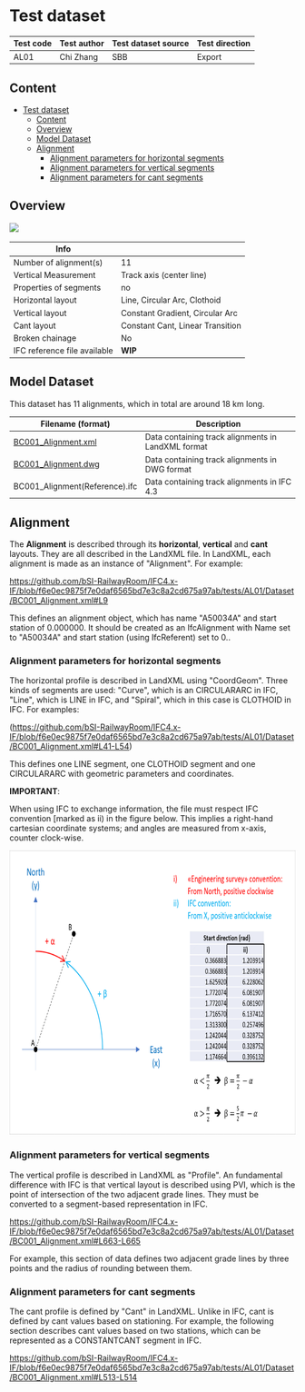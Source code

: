 # Test dataset

| Test code | Test author     | Test dataset source | Test direction |
|-----------|-----------------|---------------------|----------------|
| AL01     | Chi Zhang   | SBB                 | Export         |

## Content
- [Test dataset](#test-dataset)
  - [Content](#content)
  - [Overview](#overview)
  - [Model Dataset](#model-dataset)
  - [Alignment](#alignment)
    - [Alignment parameters for horizontal segments](#alignment-parameters-for-horizontal-segments)
    - [Alignment parameters for vertical segments](#alignment-parameters-for-vertical-segments)
    - [Alignment parameters for cant segments](#alignment-parameters-for-cant-segments)


## Overview

<img src="./Alignment_visualization" width="500" />

| Info                         |                                           |
|------------------------------|-------------------------------------------|
| Number of alignment(s)       | 11                                        |
| Vertical Measurement         | Track axis (center line)                  |
| Properties of segments       | no                                        |
| Horizontal layout            | Line, Circular Arc, Clothoid              |
| Vertical layout              | Constant Gradient, Circular Arc           |
| Cant layout                  | Constant Cant, Linear Transition          |
| Broken chainage              | No                                        |
| IFC reference file available | **WIP**                                   |

## Model Dataset
This dataset has 11 alignments, which in total are around 18 km long.

| Filename (format)         | Description                                                        |
|---------------------------|--------------------------------------------------------------------|
| [BC001_Alignment.xml](./BC001_Alignment.xml)    |    Data containing track alignments in LandXML format                                   |
| [BC001_Alignment.dwg](./BC001_Alignment.dwg)     |    Data containing track alignments in DWG format                                 |
| BC001_Alignment(Reference).ifc    |    Data containing track alignments in IFC 4.3                                  |


## Alignment

The **Alignment** is described through its **horizontal**, **vertical** and **cant** layouts. They are all described in the LandXML file.
In LandXML, each alignment is made as an instance of "Alignment". For example:

https://github.com/bSI-RailwayRoom/IFC4.x-IF/blob/f6e0ec9875f7e0daf6565bd7e3c8a2cd675a97ab/tests/AL01/Dataset/BC001_Alignment.xml#L9

This defines an alignment object, which has name "A50034A" and start station of 0.000000. It should be created as an IfcAlignment with Name set to "A50034A" and start station (using IfcReferent) set to 0..
### Alignment parameters for horizontal segments

The horizontal profile is described in LandXML using "CoordGeom". Three kinds of segments are used: "Curve", which is an CIRCULARARC in IFC, "Line", which is LINE in IFC, and "Spiral", which in this case is CLOTHOID in IFC. For examples:

(https://github.com/bSI-RailwayRoom/IFC4.x-IF/blob/f6e0ec9875f7e0daf6565bd7e3c8a2cd675a97ab/tests/AL01/Dataset/BC001_Alignment.xml#L41-L54)

This defines one LINE segment, one CLOTHOID segment and one CIRCULARARC with geometric parameters and coordinates.

**IMPORTANT**:

When using IFC to exchange information, the file must respect IFC convention [marked as ii) in the figure below.
This implies a right-hand cartesian coordinate systems; and angles are measured from x-axis, counter clock-wise.

<p align="center">
    <img src="SurveyToIFCangleConvention.png" height="500"/>
</p>

### Alignment parameters for vertical segments

The vertical profile is described in LandXML as "Profile". An fundamental difference with IFC is that vertical layout is described using PVI, which is the point of intersection of the two adjacent grade lines. They must be converted to a segment-based representation in IFC.

https://github.com/bSI-RailwayRoom/IFC4.x-IF/blob/f6e0ec9875f7e0daf6565bd7e3c8a2cd675a97ab/tests/AL01/Dataset/BC001_Alignment.xml#L663-L665

For example, this section of data defines two adjacent grade lines by three points and the radius of rounding between them.

### Alignment parameters for cant segments

The cant profile is defined by "Cant" in LandXML. Unlike in IFC, cant is defined by cant values based on stationing. For example, the following section describes cant values based on two stations, which can be represented as a CONSTANTCANT segment in IFC.

https://github.com/bSI-RailwayRoom/IFC4.x-IF/blob/f6e0ec9875f7e0daf6565bd7e3c8a2cd675a97ab/tests/AL01/Dataset/BC001_Alignment.xml#L513-L514



